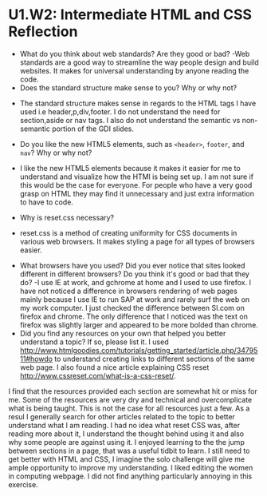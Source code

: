 # U1.W2: Intermediate HTML and CSS Reflection

* What do you think about web standards? Are they good or bad?
-Web standards are a good way to streamline the way people design and build websites.  It makes for universal understanding by anyone reading the code.
* Does the standard structure make sense to you? Why or why not?
- The standard structure makes sense in regards to the HTML tags I have used i.e header,p,div,footer.  I do not understand the need for section,aside or nav tags.  I also do not understand the semantic vs non-semantic portion of the GDI slides.  
* Do you like the new HTML5 elements, such as `<header>`, `footer`, and `nav`? Why or why not?
- I like the new HTML5 elements because it makes it easier for me to understand and visualize how the HTMl is being set up.  I am not sure if this would be the case for everyone.  For people who have a very good grasp on HTML they may find it unnecessary and just extra information to have to code.
* Why is reset.css necessary? 
- reset.css is a method of creating uniformity for CSS documents in various web browsers.  It makes styling a page for all types of browsers easier.

* What browsers have you used? Did you ever notice that sites looked different in different browsers? Do you think it's good or bad that they do?
-I use IE at work, and gchrome at home and I used to use firefox.  I have not noticed a difference in browsers rendering of web pages mainly because I use IE to run SAP at work and rarely surf the web on my work computer.  I just checked the difference between SI.com on firefox and chrome.  The only difference that I noticed was the text on firefox was slightly larger and appeared to be more bolded than chrome.
* Did you find any resources on your own that helped you better understand a topic? If so, please list it.
I used http://www.htmlgoodies.com/tutorials/getting_started/article.php/3479511#howdo to understand creating links to different sections of the same web page.  I also found a nice article explaining CSS reset http://www.cssreset.com/what-is-a-css-reset/.  


I find that the resources provided each section are somewhat hit or miss for me.  Some of the resources are very dry and technical and overcomplicate what is being taught.  This is not the case for all resources just a few.  As a resul I generally search for other articles related to the topic to better understand what I am reading.  I had no idea what reset CSS was, after reading more about it, I understand the thought behind using it and also why some people are against using it.  I enjoyed learning to the the jump between sections in a page, that was a useful tidbit to learn.  I still need to get better with HTML and CSS, I imagine the solo challenge will give me ample opportunity to improve my understanding.  I liked editing the women in computing webpage.  I did not find anything particularly annoying in this exercise.



